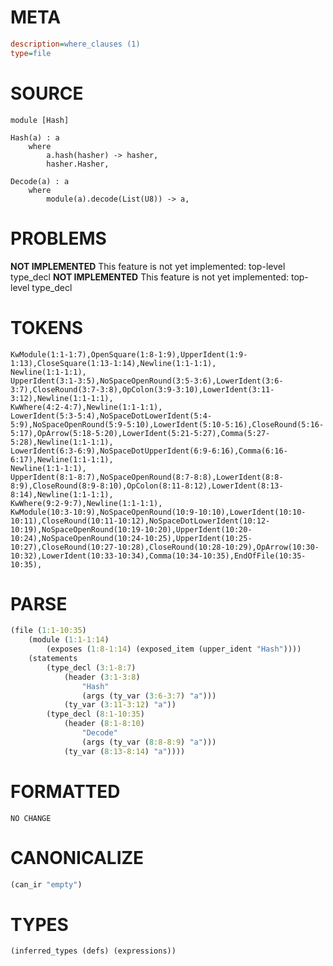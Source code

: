 # META
~~~ini
description=where_clauses (1)
type=file
~~~
# SOURCE
~~~roc
module [Hash]

Hash(a) : a
	where
		a.hash(hasher) -> hasher,
		hasher.Hasher,

Decode(a) : a
	where
		module(a).decode(List(U8)) -> a,
~~~
# PROBLEMS
**NOT IMPLEMENTED**
This feature is not yet implemented: top-level type_decl
**NOT IMPLEMENTED**
This feature is not yet implemented: top-level type_decl
# TOKENS
~~~zig
KwModule(1:1-1:7),OpenSquare(1:8-1:9),UpperIdent(1:9-1:13),CloseSquare(1:13-1:14),Newline(1:1-1:1),
Newline(1:1-1:1),
UpperIdent(3:1-3:5),NoSpaceOpenRound(3:5-3:6),LowerIdent(3:6-3:7),CloseRound(3:7-3:8),OpColon(3:9-3:10),LowerIdent(3:11-3:12),Newline(1:1-1:1),
KwWhere(4:2-4:7),Newline(1:1-1:1),
LowerIdent(5:3-5:4),NoSpaceDotLowerIdent(5:4-5:9),NoSpaceOpenRound(5:9-5:10),LowerIdent(5:10-5:16),CloseRound(5:16-5:17),OpArrow(5:18-5:20),LowerIdent(5:21-5:27),Comma(5:27-5:28),Newline(1:1-1:1),
LowerIdent(6:3-6:9),NoSpaceDotUpperIdent(6:9-6:16),Comma(6:16-6:17),Newline(1:1-1:1),
Newline(1:1-1:1),
UpperIdent(8:1-8:7),NoSpaceOpenRound(8:7-8:8),LowerIdent(8:8-8:9),CloseRound(8:9-8:10),OpColon(8:11-8:12),LowerIdent(8:13-8:14),Newline(1:1-1:1),
KwWhere(9:2-9:7),Newline(1:1-1:1),
KwModule(10:3-10:9),NoSpaceOpenRound(10:9-10:10),LowerIdent(10:10-10:11),CloseRound(10:11-10:12),NoSpaceDotLowerIdent(10:12-10:19),NoSpaceOpenRound(10:19-10:20),UpperIdent(10:20-10:24),NoSpaceOpenRound(10:24-10:25),UpperIdent(10:25-10:27),CloseRound(10:27-10:28),CloseRound(10:28-10:29),OpArrow(10:30-10:32),LowerIdent(10:33-10:34),Comma(10:34-10:35),EndOfFile(10:35-10:35),
~~~
# PARSE
~~~clojure
(file (1:1-10:35)
	(module (1:1-1:14)
		(exposes (1:8-1:14) (exposed_item (upper_ident "Hash"))))
	(statements
		(type_decl (3:1-8:7)
			(header (3:1-3:8)
				"Hash"
				(args (ty_var (3:6-3:7) "a")))
			(ty_var (3:11-3:12) "a"))
		(type_decl (8:1-10:35)
			(header (8:1-8:10)
				"Decode"
				(args (ty_var (8:8-8:9) "a")))
			(ty_var (8:13-8:14) "a"))))
~~~
# FORMATTED
~~~roc
NO CHANGE
~~~
# CANONICALIZE
~~~clojure
(can_ir "empty")
~~~
# TYPES
~~~clojure
(inferred_types (defs) (expressions))
~~~